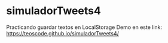 # simuladorTweets4

Practicando guardar textos en LocalStorage
Demo en este link: https://teoscode.github.io/simuladorTweets4/

